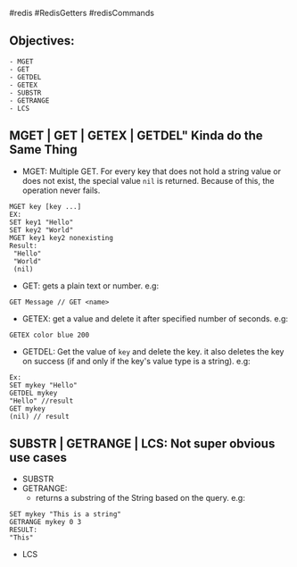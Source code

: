 #redis #RedisGetters #redisCommands


## Objectives: 
	- MGET
	- GET
	- GETDEL
	- GETEX
	- SUBSTR
	- GETRANGE
	- LCS



## MGET | GET | GETEX | GETDEL" Kinda do the Same Thing

- MGET:  Multiple GET. For every key that does not hold a string value or does not exist, the special value `nil` is returned. Because of this, the operation never fails.
```
MGET key [key ...]
EX: 
SET key1 "Hello"
SET key2 "World"
MGET key1 key2 nonexisting
Result:
 "Hello"
 "World"
 (nil) 		
```

- GET: gets a plain text or number. e.g:
```
GET Message // GET <name> 
```

- GETEX: get a value and delete it after specified number of seconds. e.g:
```
GETEX color blue 200
```

-  GETDEL: Get the value of `key` and delete the key.  it also deletes the key on success (if and only if the key's value type is a string). e.g:
```
Ex:
SET mykey "Hello"
GETDEL mykey
"Hello" //result
GET mykey
(nil) // result
```


## SUBSTR | GETRANGE | LCS: Not super obvious use cases

-  SUBSTR
- GETRANGE:
	- returns a substring of the String based on the query. e.g:
```
SET mykey "This is a string"
GETRANGE mykey 0 3
RESULT:
"This"
```
-  LCS
